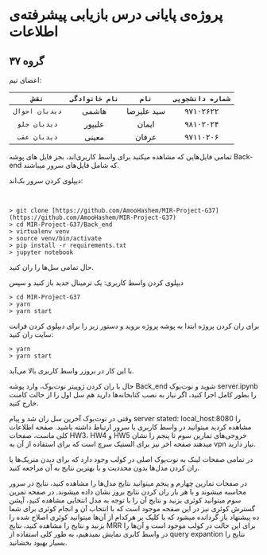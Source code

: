# پروژه‌ی پایانی درس بازیابی پیشرفته‌ی اطلاعات
## گروه ۳۷

اعضای تیم:

  | `نقش` | `نام خانوادگی` | `نام` | `شماره دانشجویی` |
  |:---------------:|:------------:|:-----------:|:----------------:|
  | `دیدبان احوال` | هاشمی | سید علیرضا | ۹۷۱۰۲۶۲۲  |
  | `دیدبان جلو` | علیپور | ایمان | ۹۸۱۰۲۰۲۴ |
  | `دیدبان عقب` | معینی | عرفان | ۹۷۱۱۰۲۰۶ |

تمامی فایل‌هایی که مشاهده میکنید برای واسط کاربری‌اند، بجز فایل های پوشه Back-end که شامل فایل‌های سرور میباشند.
 
 دیپلوی کردن سرور بک‌اند:

‍‍
```
> git clone [https://github.com/AmooHashem/MIR-Project-G37](https://github.com/AmooHashem/MIR-Project-G37)
> cd MIR-Project-G37/Back_end
> virtualenv venv
> source venv/bin/activate
> pip install -r requirements.txt
> jupyter notebook
```

حال تمامی سل‌ها را ران کنید.

دیپلوی کردن واسط کاربری:
یک ترمینال جدید باز کنید و سپس

```
> cd MIR-Project-G37
> yarn
> yarn start
```


برای ران کردن پروژه ابتدا به پوشه پروژه بروید و دستور زیر را برای دیپلوی کردن فرانت سایت ران کنید:
‍‍‍‍
```
> yarn
> yarn start
```

با این کار در بروزر واسط کاربری بالا می‌آید.

حال با ران کردن ژوپیتر نوت‌بوک، وارد پوشه Back_end شوید و نوت‌بوک server.ipynb را بطور کامل اجرا کنید، اگر نیاز به نصب کتابخانه‌ها دارید هم سل اول را از حالت کامنت خارج کنید.

وقتی در نوت‌بوک آخرین سل ران شد و پیام
server stated: local_host:8080
را مشاهده کردید میتوانید در واسط کاربری با سرور ارتباط داشته باشید.
 صفحه اطلاعات کلی ماست، صفحات HW3، HW4 و HW5 خروجی‌های تمارین سوم تا پنجم را نشان میدهند صفحه اخر نیز برای الستیک سرچ است که برای استفاده از آن به vpn نیاز دارید.
 
 در تمامی صفحات لینک به نوت‌یوک اصلی در کولب وجود دارد که برای دیدن متریک‌ها یا ران کردن مدل‌ها بدون محددیت و با بهترین نتایج به آن مراجعه کنید.
 
 در صفحات تمارین چهارم و پنجم میتوانید نتایج مدل‌ها را مشاهده کنید، نتایج در سرور محاسبه میشوند و با هر بار ران کردن نتایج بروز نشان داده میشوند.
 در صفحه تمرین سوم میتوانید کوئری بزنید و نتایج آن را با توجه به مدل انتخابی مشاهده کنیدِ، آپشن گسترش کوئری نیز در این صفحه موجود است که با انتخاب آن و انجام کوئری برای شما ده پیشنهاد باز گردانده میشود که با کلیک بر هرکدام از آن‌ها میتوانید کوئری اصلاح شده را بزنید و نتایج را مشاهده کنید، نتایج MRR برای این حالت در کولب موجود است و آن‌ها را در واسط کابری نمایش نمیدهیم، به طور کلی استفاده از query expantion نتایج را بسیار بهبود بخشانید.
 
 
 
